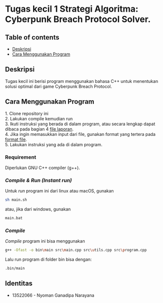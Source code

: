 # Tugas kecil 1 Strategi Algoritma: Cyberpunk Breach Protocol Solver.

## Table of contents

- <a href="#description">Deskripsi</a>
- <a href="#how-to-run">Cara Menggunakan Program</a>

<h2 id="description">Deskripsi</h2>
Tugas kecil ini berisi program menggunakan bahasa C++ untuk menentukan solusi optimal dari game Cyberpunk Breach Protocol.

<h2 id="how-to-run">Cara Menggunakan Program</h2>
1. Clone repository ini <br>
2. Lakukan compile kemudian run <br>
3. Ikuti instruksi yang berada di dalam program, atau secara lengkap dapat dibaca pada bagian 4 <a href="doc/Tucil1_K2_13522066_Nyoman Ganadipa Narayana.pdf">file laporan</a>. <br>
4. Jika ingin memasukkan input dari file, gunakan format yang tertera pada <a href="test/formatfile.txt">format file</a>. <br>
5. Lakukan instruksi yang ada di dalam program. <br>

### Requirement

Diperlukan GNU C++ compiler (g++).

### _Compile & Run (Instant run)_

Untuk _run_ program ini dari linux atau macOS, gunakan

```bash
sh main.sh
```

atau, jika dari windows, gunakan

```bash
main.bat
```

### _Compile_

_Compile_ program ini bisa menggunakan

```bash
g++ -Ofast -o bin\main src\main.cpp src\utils.cpp src\program.cpp
```

Lalu run program di folder bin bisa dengan:

```bash
.bin/main
```

<h2 id="identitu">Identitas</h2>

- 13522066 - Nyoman Ganadipa Narayana
